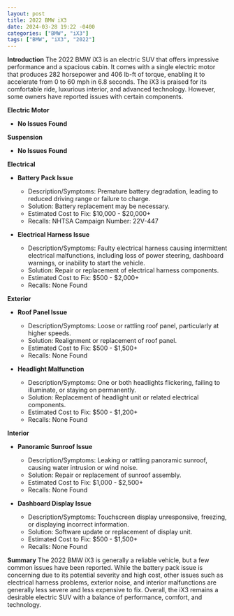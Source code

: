 ```yaml
---
layout: post
title: 2022 BMW iX3
date: 2024-03-28 19:22 -0400
categories: ["BMW", "iX3"]
tags: ["BMW", "iX3", "2022"]
---
```

**Introduction**
The 2022 BMW iX3 is an electric SUV that offers impressive performance and a spacious cabin. It comes with a single electric motor that produces 282 horsepower and 406 lb-ft of torque, enabling it to accelerate from 0 to 60 mph in 6.8 seconds. The iX3 is praised for its comfortable ride, luxurious interior, and advanced technology. However, some owners have reported issues with certain components.

**Electric Motor**
- **No Issues Found**

**Suspension**
- **No Issues Found**

**Electrical**
- **Battery Pack Issue**
  - Description/Symptoms: Premature battery degradation, leading to reduced driving range or failure to charge.
  - Solution: Battery replacement may be necessary.
  - Estimated Cost to Fix: $10,000 - $20,000+
  - Recalls: NHTSA Campaign Number: 22V-447

- **Electrical Harness Issue**
  - Description/Symptoms: Faulty electrical harness causing intermittent electrical malfunctions, including loss of power steering, dashboard warnings, or inability to start the vehicle.
  - Solution: Repair or replacement of electrical harness components.
  - Estimated Cost to Fix: $500 - $2,000+
  - Recalls: None Found

**Exterior**
- **Roof Panel Issue**
  - Description/Symptoms: Loose or rattling roof panel, particularly at higher speeds.
  - Solution: Realignment or replacement of roof panel.
  - Estimated Cost to Fix: $500 - $1,500+
  - Recalls: None Found

- **Headlight Malfunction**
  - Description/Symptoms: One or both headlights flickering, failing to illuminate, or staying on permanently.
  - Solution: Replacement of headlight unit or related electrical components.
  - Estimated Cost to Fix: $500 - $1,200+
  - Recalls: None Found

**Interior**
- **Panoramic Sunroof Issue**
  - Description/Symptoms: Leaking or rattling panoramic sunroof, causing water intrusion or wind noise.
  - Solution: Repair or replacement of sunroof assembly.
  - Estimated Cost to Fix: $1,000 - $2,500+
  - Recalls: None Found

- **Dashboard Display Issue**
  - Description/Symptoms: Touchscreen display unresponsive, freezing, or displaying incorrect information.
  - Solution: Software update or replacement of display unit.
  - Estimated Cost to Fix: $500 - $1,500+
  - Recalls: None Found

**Summary**
The 2022 BMW iX3 is generally a reliable vehicle, but a few common issues have been reported. While the battery pack issue is concerning due to its potential severity and high cost, other issues such as electrical harness problems, exterior noise, and interior malfunctions are generally less severe and less expensive to fix. Overall, the iX3 remains a desirable electric SUV with a balance of performance, comfort, and technology.
